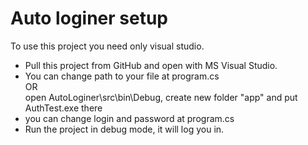 # Auto loginer setup

To use this project you need only visual studio.

- Pull this project from GitHub and open with MS Visual Studio.
- You can change path to your file at program.cs<br>
OR<br>
open AutoLoginer\src\bin\Debug, create new folder "app" and put AuthTest.exe there
- you can change login and password at program.cs
- Run the project in debug mode, it will log you in.
